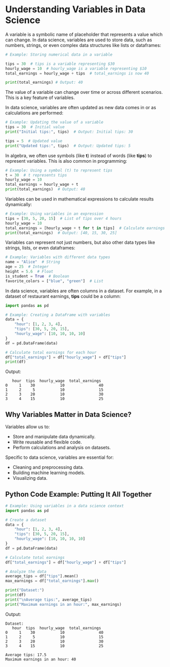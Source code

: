# Understanding Variables in Data Science

A variable is a symbolic name of placeholder that represents a value which can change. In data science, variables are used to store data, such as numbers, strings, or even complex data structures like lists or dataframes:

```python
# Example: Storing numerical data in a variable

tips = 30  # tips is a variable representing $30
hourly_wage = 10  # hourly_wage is a variable representing $10
total_earnings = hourly_wage + tips  # total_earnings is now 40

print(total_earnings) # Output: 40
```

The value of a variable can change over time or across different scenarios. This is a key feature of variables.

In data science, variables are often updated as new data comes in or as calculations are performed: 

```python
# Example: Updating the value of a variable
tips = 30  # Initial value
print("Initial tips:", tips)  # Output: Initial tips: 30

tips = 5  # Updated value
print("Updated tips:", tips)  # Output: Updated tips: 5
```

In algebra, we often use symbols (like **t**) instead of words (like **tips**) to represent variables. This is also common in programming:

```python
# Example: Using a symbol (t) to represent tips
t = 30  # t represents tips
hourly_wage = 10
total_earnings = hourly_wage + t
print(total_earnings)  # Output: 40
```

Variables can be used in mathematical expressions to calculate results dynamically:

```python
# Example: Using variables in an expression
tips = [30, 5, 20, 15]  # List of tips over 4 hours
hourly_wage = 10
total_earnings = [hourly_wage + t for t in tips]  # Calculate earnings for each hour
print(total_earnings)  # Output: [40, 15, 30, 25]
```

Variables can represent not just numbers, but also other data types like strings, lists, or even dataframes:

```python
# Example: Variables with different data types
name = "Alice"  # String
age = 25  # Integer
height = 5.6  # Float
is_student = True  # Boolean
favorite_colors = ["blue", "green"]  # List
```

In data science, variables are often columns in a dataset. For example, in a dataset of restaurant earnings, **tips** could be a column:

```python
import pandas as pd

# Example: Creating a DataFrame with variables
data = {
    "hour": [1, 2, 3, 4],
    "tips": [30, 5, 20, 15],
    "hourly_wage": [10, 10, 10, 10]
}
df = pd.DataFrame(data)

# Calculate total earnings for each hour
df["total_earnings"] = df["hourly_wage"] + df["tips"]
print(df)
```

Output:
```
   hour  tips  hourly_wage  total_earnings
0     1    30           10               40
1     2     5           10               15
2     3    20           10               30
3     4    15           10               25
```

## Why Variables Matter in Data Science?
Variables allow us to:
* Store and manipulate data dynamically.
* Write reusable and flexible code.
* Perform calculations and analysis on datasets.

Specific to data science, variables are essential for:
* Cleaning and preprocessing data.
* Building machine learning models.
* Visualizing data.


## Python Code Example: Putting It All Together
```python
# Example: Using variables in a data science context
import pandas as pd

# Create a dataset
data = {
    "hour": [1, 2, 3, 4],
    "tips": [30, 5, 20, 15],
    "hourly_wage": [10, 10, 10, 10]
}
df = pd.DataFrame(data)

# Calculate total earnings
df["total_earnings"] = df["hourly_wage"] + df["tips"]

# Analyze the data
average_tips = df["tips"].mean()
max_earnings = df["total_earnings"].max()

print("Dataset:")
print(df)
print("\nAverage tips:", average_tips)
print("Maximum earnings in an hour:", max_earnings)
```

Output:
```
Dataset:
   hour  tips  hourly_wage  total_earnings
0     1    30           10               40
1     2     5           10               15
2     3    20           10               30
3     4    15           10               25

Average tips: 17.5
Maximum earnings in an hour: 40
```
